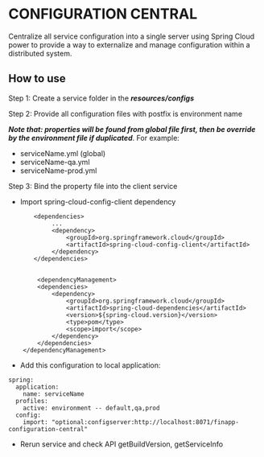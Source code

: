 # CONFIGURATION CENTRAL
Centralize all service configuration into a single server using 
Spring Cloud power to provide a way to externalize and manage
configuration within a distributed system.

## How to use
Step 1: Create a service folder in the ***resources/configs***

Step 2: Provide all configuration files with postfix is environment name

***Note that: properties will be found from global file first, 
then be override by the environment file if duplicated***. For example:
- serviceName.yml (global)
- serviceName-qa.yml
- serviceName-prod.yml

Step 3: Bind the property file into the client service
- Import spring-cloud-config-client dependency
```agsl
       <dependencies>
            ...
            <dependency>
                <groupId>org.springframework.cloud</groupId>
                <artifactId>spring-cloud-config-client</artifactId>
            </dependency>
       </dependencies>
            
       
        <dependencyManagement>
        <dependencies>
            <dependency>
                <groupId>org.springframework.cloud</groupId>
                <artifactId>spring-cloud-dependencies</artifactId>
                <version>${spring-cloud.version}</version>
                <type>pom</type>
                <scope>import</scope>
            </dependency>
        </dependencies>
    </dependencyManagement>
```
- Add this configuration to local application:
```agsl
spring:
  application:
    name: serviceName
  profiles:
    active: environment -- default,qa,prod
  config:
    import: "optional:configserver:http://localhost:8071/finapp-configuration-central"
```
- Rerun service and check API getBuildVersion, getServiceInfo